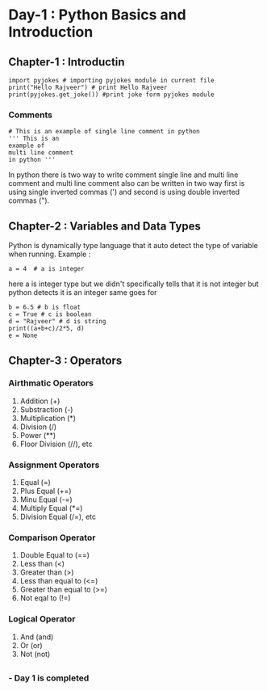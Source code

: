 # Day-1 : Python Basics and Introduction
## Chapter-1 : Introductin
    import pyjokes # importing pyjokes module in current file
    print("Hello Rajveer") # print Hello Rajveer
    print(pyjokes.get_joke()) #print joke form pyjokes module

### Comments
    # This is an example of single line comment in python
    ''' This is an
    example of
    multi line comment
    in python '''

In python there is two way to write comment single line and multi line comment and multi line comment also can be written in two way first is using single inverted commas (') and second is using double inverted commas (").

## Chapter-2 : Variables and Data Types
Python is dynamically type language that it auto detect the type of variable when running. Example :

    a = 4  # a is integer 
here a is integer type but we didn't specifically tells that it is not integer but python detects it is an integer same goes for

    b = 6.5 # b is float
    c = True # c is boolean
    d = "Rajveer" # d is string
    print((a+b+c)/2*5, d)
    e = None

## Chapter-3 : Operators
### Airthmatic Operators
1. Addition (+)
2. Substraction (-)
3. Multiplication (*)
4. Division (/)
5. Power (**)
6. Floor Division (//), etc

### Assignment Operators 
1. Equal (=)
2. Plus Equal (+=)
3. Minu Equal (-=)
4. Multiply Equal (*=)
5. Division Equal (/=), etc

### Comparison Operator
1. Double Equal to (==)
2. Less than (<)
3. Greater than (>)
4. Less than equal to (<=)
5. Greater than equal to (>=)
6. Not eqal to (!=)

### Logical Operator
1. And (and)
2. Or (or)
3. Not (not)

##
### - Day 1 is completed
